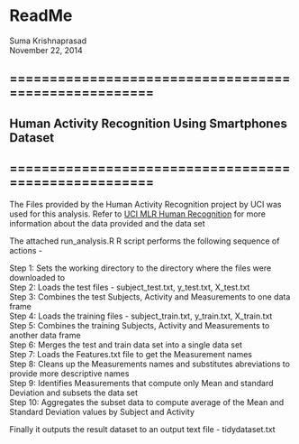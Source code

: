 # ReadMe
Suma Krishnaprasad  
November 22, 2014  

## =====================================================    
## Human Activity Recognition Using Smartphones Dataset      
## =====================================================   

The Files provided by the Human Activity Recognition project by UCI was used for this analysis.
Refer to [UCI MLR Human Recognition](http://archive.ics.uci.edu/ml/datasets/Human+Activity+Recognition+Using+Smartphones)
for more information about the data provided and the data set

The attached run_analysis.R R script performs the following sequence of actions -

Step 1: Sets the working directory to the directory where the files were downloaded to  
Step 2: Loads the test files - subject_test.txt, y_test.txt, X_test.txt  
Step 3: Combines the test Subjects, Activity and Measurements to one data frame  
Step 4: Loads the training files - subject_train.txt, y_train.txt, X_train.txt  
Step 5: Combines the training Subjects, Activity and Measurements to another data frame  
Step 6: Merges the test and train data set into a single data set  
Step 7: Loads the Features.txt file to get the Measurement names  
Step 8: Cleans up the Measurements names and substitutes abreviations to provide more descriptive names  
Step 9: Identifies Measurements that compute only Mean and standard Deviation and subsets the data set  
Step 10: Aggregates the subset data to compute average of the Mean and Standard Deviation values by Subject and         Activity  

Finally it outputs the result dataset to an output text file - tidydataset.txt  

